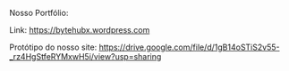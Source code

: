 Nosso Portfólio:

Link: https://bytehubx.wordpress.com

Protótipo do nosso site: https://drive.google.com/file/d/1gB14oSTiS2v55-_rz4HgStfeRYMxwH5i/view?usp=sharing

